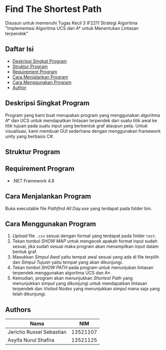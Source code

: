 # Find The Shortest Path
Disusun untuk memenuhi Tugas Kecil 3 IF2211 Strategi Algoritma "Implementasi Algoritma UCS dan A* untuk Menentukan Lintasan terpendek"

## Daftar Isi
* [Deskripsi Singkat Program](#deskripsi-singkat-program)
* [Struktur Program](#struktur-program)
* [Requirement Program](#requirement-program)
* [Cara Menjalankan Program](#cara-menjalankan-program)
* [Cara Menggunakan Program](#cara-menggunakan-program)
* [Author](#author)

## Deskripsi Singkat Program
Program yang kami buat merupakan program yang menggunakan algoritma A* dan UCS untuk mendapatkan lintasan terpendek dari suatu titik awal ke titik tujuan pada suatu input yang berbentuk graf ataupun peta. Untuk visualisasi, kami membuat GUI sederhana dengan menggunakan framework unity yang berbasis C#. 

## Struktur Program


## Requirement Program
* .NET Framework 4.8

## Cara Menjalankan Program
Buka executable file *Pathfind All Day.exe* yang terdapat pada folder bin.

## Cara Menggunakan Program
1. *Upload* file `.csv` sesuai dengan format yang terdapat pada folder `test`.
2. Tekan tombol *SHOW MAP* untuk mengecek apakah format input sudah sesuai, jika sudah sesuai maka program akan menampilkan input dalam bentuk graf.
3. Masukkan *Simpul Awal* yaitu tempat awal sesuai yang ada di file terpilih dan *Simpul Tujuan* yaitu tempat yang akan dikunjungi. 
4. Tekan tombol *SHOW PATH* pada program untuk menunjukan lintasan terpendek menggunakan algoritma UCS dan A*.
5. Kemudian, program akan menunjukkan *Shortest Path* yang menunjukkan simpul yang dikunjungi untuk mendapatkan lintasan terpendek dan *Visited Nodes* yang menunjukkan simpul mana saja yang telah dikunjungi.

## Authors

| Nama                  | NIM      |
| --------------------- | -------- |
| Jericho Russel Sebastian | 13521107 |
| Asyifa Nurul Shafira | 13521125 |
